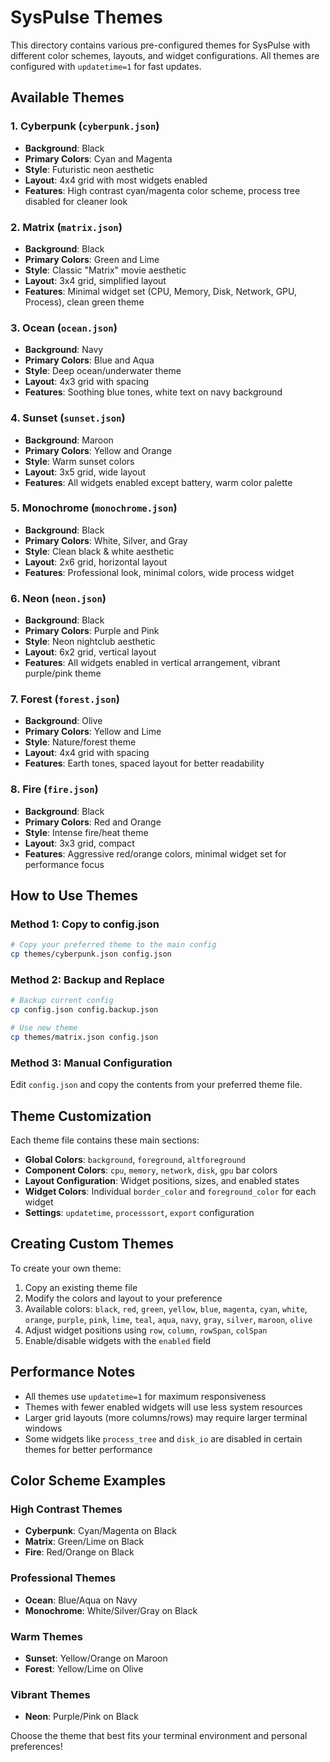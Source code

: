 # SysPulse Themes

This directory contains various pre-configured themes for SysPulse with different color schemes, layouts, and widget configurations. All themes are configured with `updatetime=1` for fast updates.

## Available Themes

### 1. **Cyberpunk** (`cyberpunk.json`)
- **Background**: Black
- **Primary Colors**: Cyan and Magenta
- **Style**: Futuristic neon aesthetic
- **Layout**: 4x4 grid with most widgets enabled
- **Features**: High contrast cyan/magenta color scheme, process tree disabled for cleaner look

### 2. **Matrix** (`matrix.json`)
- **Background**: Black
- **Primary Colors**: Green and Lime
- **Style**: Classic "Matrix" movie aesthetic
- **Layout**: 3x4 grid, simplified layout
- **Features**: Minimal widget set (CPU, Memory, Disk, Network, GPU, Process), clean green theme

### 3. **Ocean** (`ocean.json`)
- **Background**: Navy
- **Primary Colors**: Blue and Aqua
- **Style**: Deep ocean/underwater theme
- **Layout**: 4x3 grid with spacing
- **Features**: Soothing blue tones, white text on navy background

### 4. **Sunset** (`sunset.json`)
- **Background**: Maroon
- **Primary Colors**: Yellow and Orange
- **Style**: Warm sunset colors
- **Layout**: 3x5 grid, wide layout
- **Features**: All widgets enabled except battery, warm color palette

### 5. **Monochrome** (`monochrome.json`)
- **Background**: Black
- **Primary Colors**: White, Silver, and Gray
- **Style**: Clean black & white aesthetic
- **Layout**: 2x6 grid, horizontal layout
- **Features**: Professional look, minimal colors, wide process widget

### 6. **Neon** (`neon.json`)
- **Background**: Black
- **Primary Colors**: Purple and Pink
- **Style**: Neon nightclub aesthetic
- **Layout**: 6x2 grid, vertical layout
- **Features**: All widgets enabled in vertical arrangement, vibrant purple/pink theme

### 7. **Forest** (`forest.json`)
- **Background**: Olive
- **Primary Colors**: Yellow and Lime
- **Style**: Nature/forest theme
- **Layout**: 4x4 grid with spacing
- **Features**: Earth tones, spaced layout for better readability

### 8. **Fire** (`fire.json`)
- **Background**: Black
- **Primary Colors**: Red and Orange
- **Style**: Intense fire/heat theme
- **Layout**: 3x3 grid, compact
- **Features**: Aggressive red/orange colors, minimal widget set for performance focus

## How to Use Themes

### Method 1: Copy to config.json
```bash
# Copy your preferred theme to the main config
cp themes/cyberpunk.json config.json
```

### Method 2: Backup and Replace
```bash
# Backup current config
cp config.json config.backup.json

# Use new theme
cp themes/matrix.json config.json
```

### Method 3: Manual Configuration
Edit `config.json` and copy the contents from your preferred theme file.

## Theme Customization

Each theme file contains these main sections:

- **Global Colors**: `background`, `foreground`, `altforeground`
- **Component Colors**: `cpu`, `memory`, `network`, `disk`, `gpu` bar colors
- **Layout Configuration**: Widget positions, sizes, and enabled states
- **Widget Colors**: Individual `border_color` and `foreground_color` for each widget
- **Settings**: `updatetime`, `processsort`, `export` configuration

## Creating Custom Themes

To create your own theme:

1. Copy an existing theme file
2. Modify the colors and layout to your preference
3. Available colors: `black`, `red`, `green`, `yellow`, `blue`, `magenta`, `cyan`, `white`, `orange`, `purple`, `pink`, `lime`, `teal`, `aqua`, `navy`, `gray`, `silver`, `maroon`, `olive`
4. Adjust widget positions using `row`, `column`, `rowSpan`, `colSpan`
5. Enable/disable widgets with the `enabled` field

## Performance Notes

- All themes use `updatetime=1` for maximum responsiveness
- Themes with fewer enabled widgets will use less system resources
- Larger grid layouts (more columns/rows) may require larger terminal windows
- Some widgets like `process_tree` and `disk_io` are disabled in certain themes for better performance

## Color Scheme Examples

### High Contrast Themes
- **Cyberpunk**: Cyan/Magenta on Black
- **Matrix**: Green/Lime on Black
- **Fire**: Red/Orange on Black

### Professional Themes
- **Ocean**: Blue/Aqua on Navy
- **Monochrome**: White/Silver/Gray on Black

### Warm Themes
- **Sunset**: Yellow/Orange on Maroon
- **Forest**: Yellow/Lime on Olive

### Vibrant Themes
- **Neon**: Purple/Pink on Black

Choose the theme that best fits your terminal environment and personal preferences!
